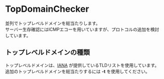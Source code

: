 TopDomainChecker
================

並列でトップレベルドメインを総当たりします。  
サーバー生存確認にはICMPエコーを用いていますが、プロトコルの追加を検討しています。

## トップレベルドメインの種類

トップレベルドメインは、[IANA](https://data.iana.org/TLD/tlds-alpha-by-domain.txt) が提供しているTLDリストを使用しています。  
追加のトップレベルドメインを総当たりするには **-t** を使用してください。
